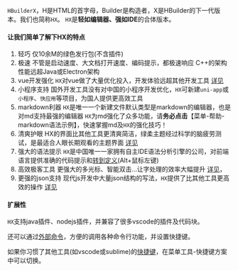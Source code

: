 `HBuilderX`，H是HTML的首字母，Builder是构造者，X是HBuilder的下一代版本。我们也简称`HX`。
`HX`是**轻如编辑器、强如IDE**的合体版本。

#### 让我们简单了解下HX的特点
1. 轻巧
	仅10余M的绿色发行包(不含插件)
2. 极速
	不管是启动速度、大文档打开速度、编码提示，都极速响应
	C++的架构性能远超Java或Electron架构
3. vue开发强化
	`HX`对vue做了大量优化投入，开发体验远超其他开发工具
	[详见](/Tutorial/Language/vue)
4. 小程序支持
	国外开发工具没有对中国的小程序开发优化，`HX`可新建`uni-app`或`小程序`、`快应用`等项目，为国人提供更高效工具
5. markdown利器
	`HX`是唯一一个新建文件默认类型是markdown的编辑器，也是对md支持最强的编辑器
	`HX`为md强化了众多功能，请**务必点击**【菜单-帮助-markdown语法示例】，快速掌握md及`HX`的强化技巧！
6. 清爽护眼
	HX的界面比其他工具更清爽简洁，绿柔主题经过科学的脑疲劳测试，是最适合人眼长期观看的主题界面
	[详见](/Tutorial/Other/health)
7. 强大的语法提示
	`HX`是中国唯一一家拥有自主IDE语法分析引擎的公司，对前端语言提供准确的代码提示和[转到定义](/Tutorial/UserGuide/goto?id=转到定义)(Alt+鼠标左键)
8. 高效极客工具
	更强大的多光标、智能双击...让字处理的效率大幅提升 [详见](/Tutorial/UserGuide/selection)，
9. 更强的json支持
	现代js开发中大量json结构的写法，`HX`提供了比其他工具更高效的操作
	[详见](/Tutorial/Language/json)


#### 扩展性
`HX`支持java插件、nodejs插件，并兼容了很多vscode的插件及代码块。

还可以通过[外部命令](/Tutorial/UserGuide/externalCommands)，方便的调用各种命令行功能，并设置快捷键。

如果你习惯了其他工具(如vscode或sublime)的[快捷键](/Tutorial/keybindings)，在菜单工具-快捷键方案中可以切换。